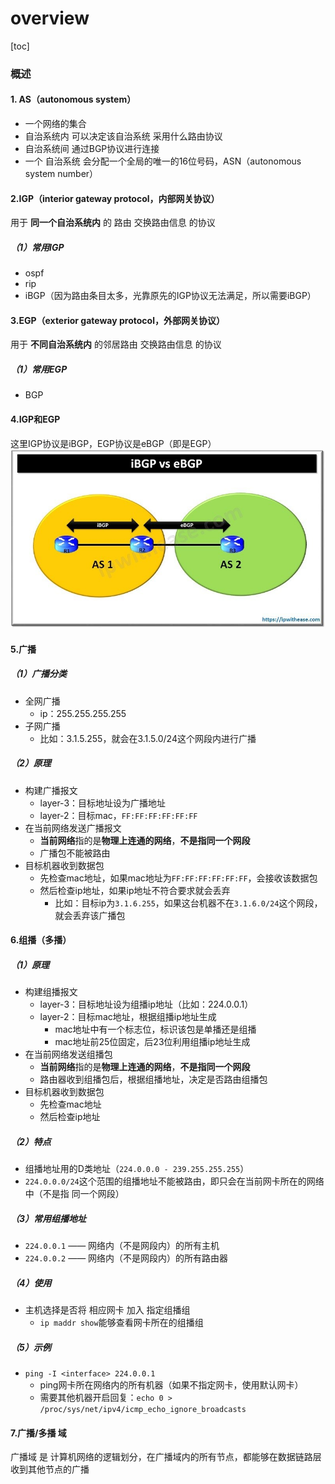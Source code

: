 # overview

[toc]

### 概述

#### 1. AS（autonomous system）
* 一个网络的集合
* 自治系统内 可以决定该自治系统 采用什么路由协议
* 自治系统间 通过BGP协议进行连接
* 一个 自治系统 会分配一个全局的唯一的16位号码，ASN（autonomous system number）

#### 2.IGP（interior gateway protocol，内部网关协议）
用于 **同一个自治系统内** 的 路由 交换路由信息 的协议

##### （1）常用IGP
* ospf
* rip
* iBGP（因为路由条目太多，光靠原先的IGP协议无法满足，所以需要iBGP）

#### 3.EGP（exterior gateway protocol，外部网关协议）
用于 **不同自治系统内** 的邻居路由 交换路由信息 的协议

##### （1）常用EGP
* BGP

#### 4.IGP和EGP
这里IGP协议是iBGP，EGP协议是eBGP（即是EGP）
![](./imgs/overview_01.jpg)

#### 5.广播

##### （1）广播分类
* 全网广播
  * ip：255.255.255.255
* 子网广播
  * 比如：3.1.5.255，就会在3.1.5.0/24这个网段内进行广播

##### （2）原理
* 构建广播报文
  * layer-3：目标地址设为广播地址
  * layer-2：目标mac，`FF:FF:FF:FF:FF:FF`
* 在当前网络发送广播报文
  * **当前网络**指的是**物理上连通的网络**，**不是指同一个网段**
  * 广播包不能被路由
* 目标机器收到数据包
  * 先检查mac地址，如果mac地址为`FF:FF:FF:FF:FF:FF`，会接收该数据包
  * 然后检查ip地址，如果ip地址不符合要求就会丢弃
    * 比如：目标ip为`3.1.6.255`，如果这台机器不在`3.1.6.0/24`这个网段，就会丢弃该广播包

#### 6.组播（多播）

##### （1）原理
* 构建组播报文
  * layer-3：目标地址设为组播ip地址（比如：224.0.0.1）
  * layer-2：目标mac地址，根据组播ip地址生成
    * mac地址中有一个标志位，标识该包是单播还是组播
    * mac地址前25位固定，后23位利用组播ip地址生成
* 在当前网络发送组播包
  * **当前网络**指的是**物理上连通的网络**，**不是指同一个网段**
  * 路由器收到组播包后，根据组播地址，决定是否路由组播包
* 目标机器收到数据包
  * 先检查mac地址
  * 然后检查ip地址

##### （2）特点
* 组播地址用的D类地址（`224.0.0.0 - 239.255.255.255`）
* `224.0.0.0/24`这个范围的组播地址不能被路由，即只会在当前网卡所在的网络中（不是指 同一个网段）

##### （3）常用组播地址
* `224.0.0.1` —— 网络内（不是网段内）的所有主机
* `224.0.0.2` —— 网络内（不是网段内）的所有路由器

##### （4）使用
* 主机选择是否将 相应网卡 加入 指定组播组
  * `ip maddr show`能够查看网卡所在的组播组

##### （5）示例
* `ping -I <interface> 224.0.0.1`
  * ping网卡所在网络内的所有机器（如果不指定网卡，使用默认网卡）
  * 需要其他机器开启回复：`echo 0 > /proc/sys/net/ipv4/icmp_echo_ignore_broadcasts`

#### 7.广播/多播 域
广播域 是 计算机网络的逻辑划分，在广播域内的所有节点，都能够在数据链路层收到其他节点的广播
